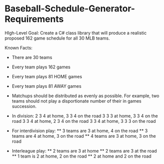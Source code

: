 # Baseball-Schedule-Generator-Requirements

HIgh-Level Goal: Create a C# class library that will produce a realistic proposed 162 game schedule for all 30 MLB teams.

Known Facts:

* There are 30 teams
* Every team plays 162 games
* Every team plays 81 HOME games
* Every team plays 81 AWAY games
* Matchups should be distributed as evenly as possible. For example, two teams should not play a disportionate number of their 
in games succession.

* In division:
  2 3 4 at home, 3 3 4 on the road
  3 3 3 at home, 3 3 4 on the road
  3 3 4 at home, 2 3 4 on the road
  3 3 4 at home, 3 3 3 on the road

* For interdivision play:
** 3 teams are 3 at home, 4 on the road
** 3 teams are 4 at home, 3 on the road
** 4 teams are 3 at home, 3 on the road

* Interleague play:
** 2 teams are 3 at home
** 2 teams are 3 at the road
** 1 team is 2 at home, 2 on the road
** 2 at home and 2 on the road
